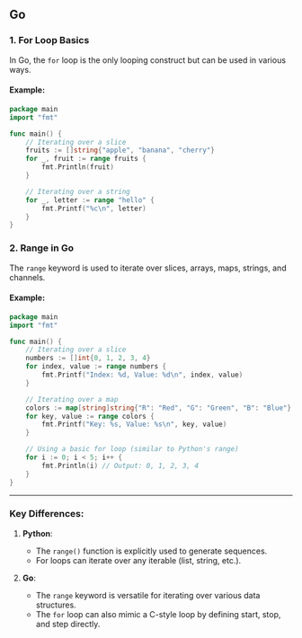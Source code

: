 
## Go
### 1. **For Loop Basics**
In Go, the `for` loop is the only looping construct but can be used in various ways.

#### Example:
```go
package main
import "fmt"

func main() {
    // Iterating over a slice
    fruits := []string{"apple", "banana", "cherry"}
    for _, fruit := range fruits {
        fmt.Println(fruit)
    }

    // Iterating over a string
    for _, letter := range "hello" {
        fmt.Printf("%c\n", letter)
    }
}
```

### 2. **Range in Go**
The `range` keyword is used to iterate over slices, arrays, maps, strings, and channels.

#### Example:
```go
package main
import "fmt"

func main() {
    // Iterating over a slice
    numbers := []int{0, 1, 2, 3, 4}
    for index, value := range numbers {
        fmt.Printf("Index: %d, Value: %d\n", index, value)
    }

    // Iterating over a map
    colors := map[string]string{"R": "Red", "G": "Green", "B": "Blue"}
    for key, value := range colors {
        fmt.Printf("Key: %s, Value: %s\n", key, value)
    }

    // Using a basic for loop (similar to Python's range)
    for i := 0; i < 5; i++ {
        fmt.Println(i) // Output: 0, 1, 2, 3, 4
    }
}
```

---

### Key Differences:
1. **Python**:
   - The `range()` function is explicitly used to generate sequences.
   - For loops can iterate over any iterable (list, string, etc.).

2. **Go**:
   - The `range` keyword is versatile for iterating over various data structures.
   - The `for` loop can also mimic a C-style loop by defining start, stop, and step directly.

